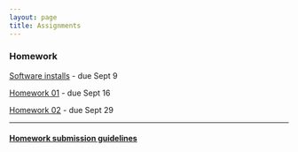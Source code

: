 ```yaml
---
layout: page
title: Assignments
---
```


### Homework

[Software installs](00_computer_setup.html) - due Sept 9

[Homework 01](homework_01.html) - due Sept 16

[Homework 02](pages/homework/homework_02.html) - due Sept 29 


--------------------------------------------------------------------------------

#### [Homework submission guidelines](homework_submission.html)
